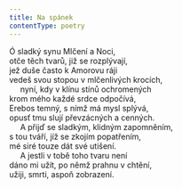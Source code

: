 ```yaml
---
title: Na spánek
contentType: poetry
---
```


<section>

Ó sladký synu Mlčení a Noci,  
otče těch tvarů, již se rozplývají,  
jež duše často k Amorovu ráji  
vedeš svou stopou v mlčenlivých krocích,  
     nyní, kdy v klínu stínů ochromených  
krom mého každé srdce odpočívá,  
Erebos temný, s nímž má mysl splývá,  
opusť tmu slují převzácných a cenných.  
     A přijď se sladkým, klidným zapomněním,  
s tou tváří, jíž se zkojím popatřením,  
mé siré touze dát své utišení.  
     A jestli v tobě toho tvaru není  
dáno mi užít, po němž prahnu v chtění,  
užiji, smrti, aspoň zobrazení.

</section>
